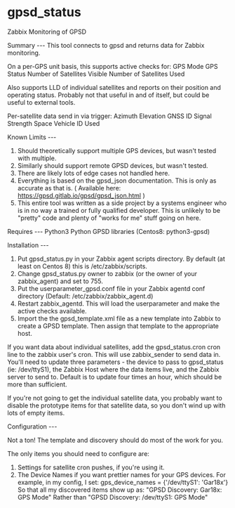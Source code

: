 # gpsd_status
Zabbix Monitoring of GPSD

Summary ---
This tool connects to gpsd and returns data for Zabbix monitoring.

On a per-GPS unit basis, this supports active checks for:
GPS Mode
GPS Status
Number of Satellites Visible
Number of Satellites Used

Also supports LLD of individual satellites and reports on their position and operating status. Probably not that useful in and of itself, but could be useful to external tools.

Per-satellite data send in via trigger:
Azimuth
Elevation
GNSS ID
Signal Strength
Space Vehicle ID
Used

Known Limits ---

1. Should theoretically support multiple GPS devices, but wasn't tested with
multiple.
2. Similarly should support remote GPSD devices, but wasn't tested.
3. There are likely lots of edge cases not handled here.
4. Everything is based on the gpsd_json documentation. This is only as accurate as that is. ( Available here:  https://gpsd.gitlab.io/gpsd/gpsd_json.html )
5. This entire tool was written as a side project by a systems engineer who is in no way a trained or fully qualified developer. This is unlikely to be "pretty" code and plenty of "works for me" stuff going on here.


Requires ---
Python3
Python GPSD libraries (Centos8: python3-gpsd)

Installation ---

1. Put gpsd_status.py in your Zabbix agent scripts directory. By default (at least on Centos 8) this is /etc/zabbix/scripts.
2. Change gpsd_status.py owner to zabbix (or the owner of your zabbix_agent) and set to 755.
3. Put the userparameter_gpsd.conf file in your Zabbix agentd conf directory (Default: /etc/zabbix/zabbix_agent.d)
4. Restart zabbix_agentd. This will load the userparameter and make the active checks available.
5. Import the the gpsd_template.xml file as a new template into Zabbix to create a GPSD template. Then assign that template to the appropriate host.


If you want data about individual satellites, add the gpsd_status.cron cron line to the zabbix user's cron. This will use zabbix_sender to send data in. You'll need to update three parameters - the device to pass to gpsd_status (ie: /dev/ttyS1), the Zabbix Host where the data items live, and the Zabbix server to send to. Default is to update four times an hour, which should be more than sufficient.

If you're not going to get the individual satellite data, you probably want to disable the prototype items for that satellite data, so you don't wind up with lots of empty items.

Configuration ---

Not a ton! The template and discovery should do most of the work for you.

The only items you should need to configure are:

1. Settings for satellite cron pushes, if you're using it.
2. The Device Names if you want prettier names for your GPS devices. For example, in my config, I set:
	gps_device_names = {'/dev/ttyS1': 'Gar18x'}
	So that all my discovered items show up as:
	"GPSD Discovery: Gar18x: GPS Mode"
	Rather than
	"GPSD Discovery: /dev/ttyS1: GPS Mode"

